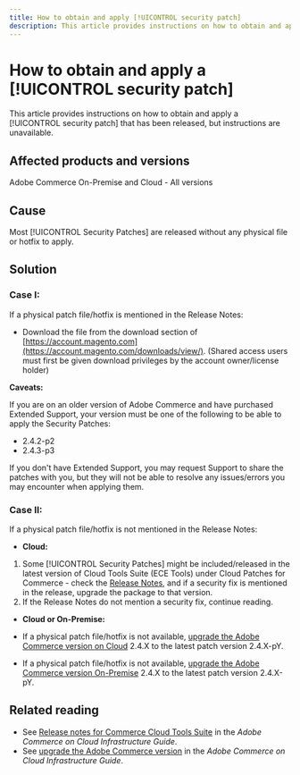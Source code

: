 ```yaml
---
title: How to obtain and apply [!UICONTROL security patch]
description: This article provides instructions on how to obtain and apply a [!UICONTROL security patch] that has been released, but instructions are unavailable.
---
```

# How to obtain and apply a [!UICONTROL security patch]

This article provides instructions on how to obtain and apply a [!UICONTROL security patch] that has been released, but instructions are unavailable.

## Affected products and versions 

Adobe Commerce On-Premise and Cloud - All versions

## Cause

Most [!UICONTROL Security Patches] are released without any physical file or hotfix to apply.

## Solution


### Case I:

If a physical patch file/hotfix is mentioned in the Release Notes:

* Download the file from the download section of [https://account.magento.com](https://account.magento.com/downloads/view/). (Shared access users must first be given download privileges by the account owner/license holder) 

**Caveats:**

If you are on an older version of Adobe Commerce and have purchased Extended Support, your version must be one of the following to be able to apply the Security Patches:

* 2.4.2-p2
* 2.4.3-p3

If you don't have Extended Support, you may request Support to share the patches with you, but they will not be able to resolve any issues/errors you may encounter when applying them.

### Case II:

If a physical patch file/hotfix is not mentioned in the Release Notes:

* **Cloud:**

1. Some [!UICONTROL Security Patches] might be included/released in the latest version of Cloud Tools Suite (ECE Tools) under Cloud Patches for Commerce - check the [Release Notes](https://experienceleague.adobe.com/en/docs/commerce-cloud-service/user-guide/release-notes/cloud-tools-suite), and if a security fix is mentioned in the release, upgrade the package to that version.
1. If the Release Notes do not mention a security fix, continue reading.

* **Cloud or On-Premise:**

* If a physical patch file/hotfix is not available, [upgrade the Adobe Commerce version on Cloud](https://experienceleague.adobe.com/en/docs/commerce-cloud-service/user-guide/develop/upgrade/commerce-version) 2.4.X to the latest patch version 2.4.X-pY. 
* If a physical patch file/hotfix is not available, [upgrade the Adobe Commerce version On-Premise](https://experienceleague.adobe.com/en/docs/commerce-operations/upgrade-guide/implementation/perform-upgrade) 2.4.X to the latest patch version 2.4.X-pY.

## Related reading

* See [Release notes for Commerce Cloud Tools Suite](https://experienceleague.adobe.com/en/docs/commerce-cloud-service/user-guide/release-notes/cloud-tools-suite) in the *Adobe Commerce on Cloud Infrastructure Guide*.
* See [upgrade the Adobe Commerce version](https://experienceleague.adobe.com/en/docs/commerce-cloud-service/user-guide/develop/upgrade/commerce-version) in the *Adobe Commerce on Cloud Infrastructure Guide*.
